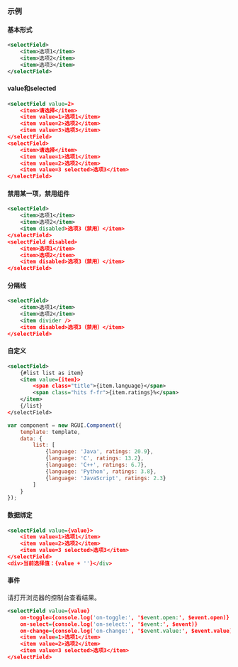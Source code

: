 ### 示例
#### 基本形式

<div class="m-example"></div>

```xml
<selectField>
    <item>选项1</item>
    <item>选项2</item>
    <item>选项3</item>
</selectField>
```


#### value和selected

<div class="m-example"></div>

```xml
<selectField value=2>
    <item>请选择</item>
    <item value=1>选项1</item>
    <item value=2>选项2</item>
    <item value=3>选项3</item>
</selectField>
<selectField>
    <item>请选择</item>
    <item value=1>选项1</item>
    <item value=2>选项2</item>
    <item value=3 selected>选项3</item>
</selectField>
```

#### 禁用某一项，禁用组件

<div class="m-example"></div>

```xml
<selectField>
    <item>选项1</item>
    <item>选项2</item>
    <item disabled>选项3（禁用）</item>
</selectField>
<selectField disabled>
    <item>选项1</item>
    <item>选项2</item>
    <item disabled>选项3（禁用）</item>
</selectField>
```

#### 分隔线

<div class="m-example"></div>

```xml
<selectField>
    <item>选项1</item>
    <item>选项2</item>
    <item divider />
    <item disabled>选项3（禁用）</item>
</selectField>
```

#### 自定义

<div class="m-example"></div>

```xml
<selectField>
    {#list list as item}
    <item value={item}>
        <span class="title">{item.language}</span>
        <span class="hits f-fr">{item.ratings}%</span>
    </item>
    {/list}
</selectField>
```

```javascript
var component = new RGUI.Component({
    template: template,
    data: {
        list: [
            {language: 'Java', ratings: 20.9},
            {language: 'C', ratings: 13.2},
            {language: 'C++', ratings: 6.7},
            {language: 'Python', ratings: 3.8},
            {language: 'JavaScript', ratings: 2.3}
        ]
    }
});
```

#### 数据绑定

<div class="m-example"></div>

```xml
<selectField value={value}>
    <item value=1>选项1</item>
    <item value=2>选项2</item>
    <item value=3 selected>选项3</item>
</selectField>
<div>当前选择值：{value + ''}</div>
```

#### 事件

请打开浏览器的控制台查看结果。

<div class="m-example"></div>

```xml
<selectField value={value}
    on-toggle={console.log('on-toggle:', '$event.open:', $event.open)}
    on-select={console.log('on-select:', '$event:', $event)}
    on-change={console.log('on-change:', '$event.value:', $event.value)}>
    <item value=1>选项1</item>
    <item value=2>选项2</item>
    <item value=3 selected>选项3</item>
</selectField>
```

